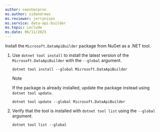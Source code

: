 ```yaml
---
author: seesharprun
ms.author: sidandrews
ms.reviewer: jerrynixon
ms.service: data-api-builder
ms.topic: include
ms.date: 06/11/2025
---
```


Install the `Microsoft.DataApiBuilder` package from NuGet as a .NET tool.

1. Use `dotnet tool install` to install the latest version of the `Microsoft.DataApiBuilder` with the `--global` argument.

    ```dotnetcli
    dotnet tool install --global Microsoft.DataApiBuilder
    ```

    > [!NOTE]
    > If the package is already installed, update the package instead using `dotnet tool update`.
    >
    > ```dotnetcli
    > dotnet tool update --global Microsoft.DataApiBuilder
    > ```
    >

1. Verify that the tool is installed with `dotnet tool list` using the `--global` argument.

    ```dotnetcli
    dotnet tool list --global
    ```
